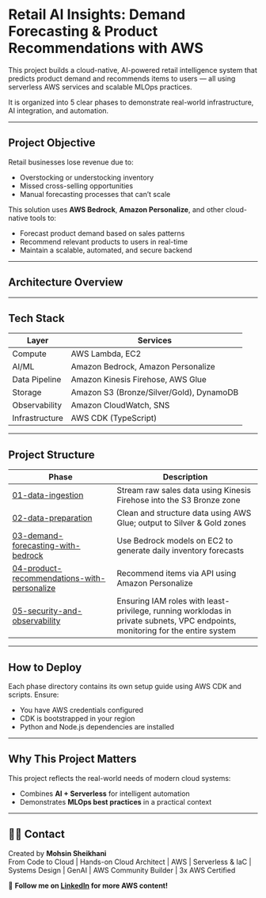 # Retail AI Insights: Demand Forecasting & Product Recommendations with AWS

This project builds a cloud-native, AI-powered retail intelligence system that predicts product demand and recommends items to users — all using serverless AWS services and scalable MLOps practices.

It is organized into 5 clear phases to demonstrate real-world infrastructure, AI integration, and automation.

---

## Project Objective

Retail businesses lose revenue due to:

- Overstocking or understocking inventory
- Missed cross-selling opportunities
- Manual forecasting processes that can’t scale

This solution uses **AWS Bedrock**, **Amazon Personalize**, and other cloud-native tools to:

- Forecast product demand based on sales patterns
- Recommend relevant products to users in real-time
- Maintain a scalable, automated, and secure backend

---

## Architecture Overview

---

## Tech Stack

| Layer          | Services                                 |
| -------------- | ---------------------------------------- |
| Compute        | AWS Lambda, EC2                          |
| AI/ML          | Amazon Bedrock, Amazon Personalize       |
| Data Pipeline  | Amazon Kinesis Firehose, AWS Glue        |
| Storage        | Amazon S3 (Bronze/Silver/Gold), DynamoDB |
| Observability  | Amazon CloudWatch, SNS                   |
| Infrastructure | AWS CDK (TypeScript)                     |

---

## Project Structure

| Phase                                                                                        | Description                                                                                                                    |
| -------------------------------------------------------------------------------------------- | ------------------------------------------------------------------------------------------------------------------------------ |
| [01-data-ingestion](./01-data-ingestion)                                                     | Stream raw sales data using Kinesis Firehose into the S3 Bronze zone                                                           |
| [02-data-preparation](./02-data-preparation)                                                 | Clean and structure data using AWS Glue; output to Silver & Gold zones                                                         |
| [03-demand-forecasting-with-bedrock](./03-demand-forecasting-with-bedrock)                   | Use Bedrock models on EC2 to generate daily inventory forecasts                                                                |
| [04-product-recommendations-with-personalize](./04-product-recommendations-with-personalize) | Recommend items via API using Amazon Personalize                                                                               |
| [05-security-and-observability](./05-security-and-observability)                             | Ensuring IAM roles with least-privilege, running worklodas in private subnets, VPC endpoints, monitoring for the entire system |

---

## How to Deploy

Each phase directory contains its own setup guide using AWS CDK and scripts.
Ensure:

- You have AWS credentials configured
- CDK is bootstrapped in your region
- Python and Node.js dependencies are installed

---

## Why This Project Matters

This project reflects the real-world needs of modern cloud systems:

- Combines **AI + Serverless** for intelligent automation
- Demonstrates **MLOps best practices** in a practical context

---

## 🙋‍♂️ Contact

Created by **Mohsin Sheikhani**  
From Code to Cloud | Hands-on Cloud Architect | AWS | Serverless & IaC | Systems Design | GenAI | AWS Community Builder | 3x AWS Certified

🚀 **Follow me on [LinkedIn](https://www.linkedin.com/in/mohsin-sheikhani/) for more AWS content!**
